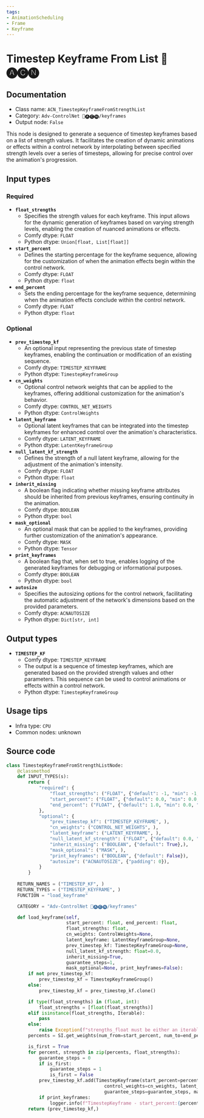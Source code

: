 ```yaml
---
tags:
- AnimationScheduling
- Frame
- Keyframe
---
```


# Timestep Keyframe From List 🛂🅐🅒🅝
## Documentation
- Class name: `ACN_TimestepKeyframeFromStrengthList`
- Category: `Adv-ControlNet 🛂🅐🅒🅝/keyframes`
- Output node: `False`

This node is designed to generate a sequence of timestep keyframes based on a list of strength values. It facilitates the creation of dynamic animations or effects within a control network by interpolating between specified strength levels over a series of timesteps, allowing for precise control over the animation's progression.
## Input types
### Required
- **`float_strengths`**
    - Specifies the strength values for each keyframe. This input allows for the dynamic generation of keyframes based on varying strength levels, enabling the creation of nuanced animations or effects.
    - Comfy dtype: `FLOAT`
    - Python dtype: `Union[float, List[float]]`
- **`start_percent`**
    - Defines the starting percentage for the keyframe sequence, allowing for the customization of when the animation effects begin within the control network.
    - Comfy dtype: `FLOAT`
    - Python dtype: `float`
- **`end_percent`**
    - Sets the ending percentage for the keyframe sequence, determining when the animation effects conclude within the control network.
    - Comfy dtype: `FLOAT`
    - Python dtype: `float`
### Optional
- **`prev_timestep_kf`**
    - An optional input representing the previous state of timestep keyframes, enabling the continuation or modification of an existing sequence.
    - Comfy dtype: `TIMESTEP_KEYFRAME`
    - Python dtype: `TimestepKeyframeGroup`
- **`cn_weights`**
    - Optional control network weights that can be applied to the keyframes, offering additional customization for the animation's behavior.
    - Comfy dtype: `CONTROL_NET_WEIGHTS`
    - Python dtype: `ControlWeights`
- **`latent_keyframe`**
    - Optional latent keyframes that can be integrated into the timestep keyframes for enhanced control over the animation's characteristics.
    - Comfy dtype: `LATENT_KEYFRAME`
    - Python dtype: `LatentKeyframeGroup`
- **`null_latent_kf_strength`**
    - Defines the strength of a null latent keyframe, allowing for the adjustment of the animation's intensity.
    - Comfy dtype: `FLOAT`
    - Python dtype: `float`
- **`inherit_missing`**
    - A boolean flag indicating whether missing keyframe attributes should be inherited from previous keyframes, ensuring continuity in the animation.
    - Comfy dtype: `BOOLEAN`
    - Python dtype: `bool`
- **`mask_optional`**
    - An optional mask that can be applied to the keyframes, providing further customization of the animation's appearance.
    - Comfy dtype: `MASK`
    - Python dtype: `Tensor`
- **`print_keyframes`**
    - A boolean flag that, when set to true, enables logging of the generated keyframes for debugging or informational purposes.
    - Comfy dtype: `BOOLEAN`
    - Python dtype: `bool`
- **`autosize`**
    - Specifies the autosizing options for the control network, facilitating the automatic adjustment of the network's dimensions based on the provided parameters.
    - Comfy dtype: `ACNAUTOSIZE`
    - Python dtype: `Dict[str, int]`
## Output types
- **`TIMESTEP_KF`**
    - Comfy dtype: `TIMESTEP_KEYFRAME`
    - The output is a sequence of timestep keyframes, which are generated based on the provided strength values and other parameters. This sequence can be used to control animations or effects within a control network.
    - Python dtype: `TimestepKeyframeGroup`
## Usage tips
- Infra type: `CPU`
- Common nodes: unknown


## Source code
```python
class TimestepKeyframeFromStrengthListNode:
    @classmethod
    def INPUT_TYPES(s):
        return {
            "required": {
                "float_strengths": ("FLOAT", {"default": -1, "min": -1, "step": 0.001, "forceInput": True}),
                "start_percent": ("FLOAT", {"default": 0.0, "min": 0.0, "max": 1.0, "step": 0.001},),
                "end_percent": ("FLOAT", {"default": 1.0, "min": 0.0, "max": 1.0, "step": 0.001}),
            },
            "optional": {
                "prev_timestep_kf": ("TIMESTEP_KEYFRAME", ),
                "cn_weights": ("CONTROL_NET_WEIGHTS", ),
                "latent_keyframe": ("LATENT_KEYFRAME", ),
                "null_latent_kf_strength": ("FLOAT", {"default": 0.0, "min": 0.0, "max": 10.0, "step": 0.001},),
                "inherit_missing": ("BOOLEAN", {"default": True},),
                "mask_optional": ("MASK", ),
                "print_keyframes": ("BOOLEAN", {"default": False}),
                "autosize": ("ACNAUTOSIZE", {"padding": 0}),
            }
        }
    
    RETURN_NAMES = ("TIMESTEP_KF", )
    RETURN_TYPES = ("TIMESTEP_KEYFRAME", )
    FUNCTION = "load_keyframe"

    CATEGORY = "Adv-ControlNet 🛂🅐🅒🅝/keyframes"

    def load_keyframe(self,
                      start_percent: float, end_percent: float,
                      float_strengths: float,
                      cn_weights: ControlWeights=None,
                      latent_keyframe: LatentKeyframeGroup=None,
                      prev_timestep_kf: TimestepKeyframeGroup=None,
                      null_latent_kf_strength: float=0.0,
                      inherit_missing=True,
                      guarantee_steps=1,
                      mask_optional=None, print_keyframes=False):
        if not prev_timestep_kf:
            prev_timestep_kf = TimestepKeyframeGroup()
        else:
            prev_timestep_kf = prev_timestep_kf.clone()

        if type(float_strengths) in (float, int):
            float_strengths = [float(float_strengths)]
        elif isinstance(float_strengths, Iterable):
            pass
        else:
            raise Exception(f"strengths_float must be either an iterable input or a float, but was {type(float_strengths).__repr__}.")
        percents = SI.get_weights(num_from=start_percent, num_to=end_percent, length=len(float_strengths), method=SI.LINEAR)

        is_first = True
        for percent, strength in zip(percents, float_strengths):
            guarantee_steps = 0
            if is_first:
                guarantee_steps = 1
                is_first = False
            prev_timestep_kf.add(TimestepKeyframe(start_percent=percent, strength=strength, null_latent_kf_strength=null_latent_kf_strength,
                                    control_weights=cn_weights, latent_keyframes=latent_keyframe, inherit_missing=inherit_missing,
                                    guarantee_steps=guarantee_steps, mask_hint_orig=mask_optional))
            if print_keyframes:
                logger.info(f"TimestepKeyframe - start_percent:{percent} = {strength}")
        return (prev_timestep_kf,)

```
